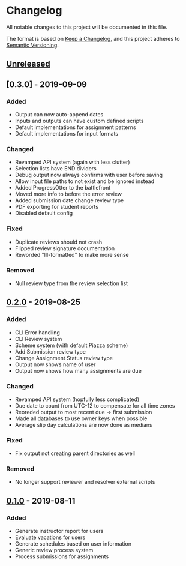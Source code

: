 # Changelog
All notable changes to this project will be documented in this file.

The format is based on [Keep a Changelog](https://keepachangelog.com/en/1.0.0/),
and this project adheres to [Semantic Versioning](https://semver.org/spec/v2.0.0.html).

## [Unreleased]

## [0.3.0] - 2019-09-09
### Added
- Output can now auto-append dates
- Inputs and outputs can have custom defined scripts
- Default implementations for assignment patterns
- Default implementations for input formats

### Changed
- Revamped API system (again with less clutter)
- Selection lists have END dividers
- Debug output now always confirms with user before saving
- Allow input file paths to not exist and be ignored instead
- Added ProgressOtter to the battlefront
- Moved more info to before the error review
- Added submission date change review type
- PDF exporting for student reports
- Disabled default config

### Fixed
- Duplicate reviews should not crash
- Flipped review signature documentation
- Reworded "Ill-formatted" to make more sense

### Removed
- Null review type from the review selection list

## [0.2.0] - 2019-08-25
### Added
- CLI Error handling
- CLI Review system
- Scheme system (with default Piazza scheme)
- Add Submission review type
- Change Assignment Status review type
- Output now shows name of user
- Output now shows how many assignments are due

### Changed
- Revamped API system (hopfully less complicated)
- Due date to count from UTC-12 to compensate for all time zones
- Reoreded output to most recent due -> first submission
- Made all databases to use owner keys when possible
- Average slip day calculations are now done as medians

### Fixed
- Fix output not creating parent directories as well

### Removed
- No longer support reviewer and resolver external scripts

## [0.1.0] - 2019-08-11
### Added
- Generate instructor report for users
- Evaluate vacations for users
- Generate schedules based on user information
- Generic review process system
- Process submissions for assignments

[Unreleased]: https://github.com/andykuo1/progress-auditor/compare/v0.2.0...HEAD
[0.2.0]: https://github.com/andykuo1/progress-auditor/releases/tag/v0.2.0
[0.1.0]: https://github.com/andykuo1/progress-auditor/releases/tag/v0.1.0